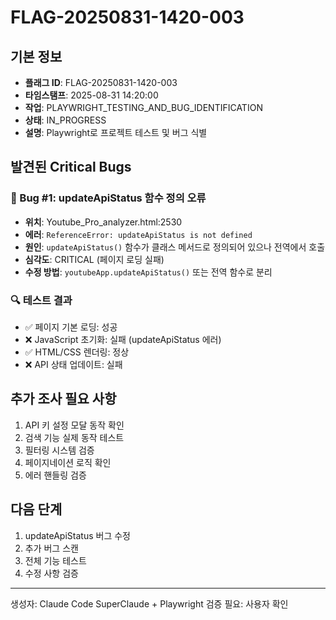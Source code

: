 # FLAG-20250831-1420-003

## 기본 정보
- **플래그 ID**: FLAG-20250831-1420-003
- **타임스탬프**: 2025-08-31 14:20:00
- **작업**: PLAYWRIGHT_TESTING_AND_BUG_IDENTIFICATION
- **상태**: IN_PROGRESS
- **설명**: Playwright로 프로젝트 테스트 및 버그 식별

## 발견된 Critical Bugs

### 🚨 Bug #1: updateApiStatus 함수 정의 오류
- **위치**: Youtube_Pro_analyzer.html:2530
- **에러**: `ReferenceError: updateApiStatus is not defined`
- **원인**: `updateApiStatus()` 함수가 클래스 메서드로 정의되어 있으나 전역에서 호출
- **심각도**: CRITICAL (페이지 로딩 실패)
- **수정 방법**: `youtubeApp.updateApiStatus()` 또는 전역 함수로 분리

### 🔍 테스트 결과
- ✅ 페이지 기본 로딩: 성공
- ❌ JavaScript 초기화: 실패 (updateApiStatus 에러)
- ✅ HTML/CSS 렌더링: 정상
- ❌ API 상태 업데이트: 실패

## 추가 조사 필요 사항
1. API 키 설정 모달 동작 확인
2. 검색 기능 실제 동작 테스트
3. 필터링 시스템 검증
4. 페이지네이션 로직 확인
5. 에러 핸들링 검증

## 다음 단계
1. updateApiStatus 버그 수정
2. 추가 버그 스캔
3. 전체 기능 테스트
4. 수정 사항 검증

---
생성자: Claude Code SuperClaude + Playwright
검증 필요: 사용자 확인